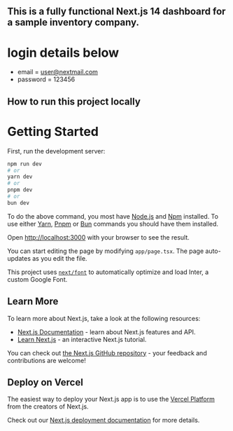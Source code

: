 ## This is a fully functional Next.js 14 dashboard for a sample inventory company.
# login details below 
- email = user@nextmail.com
- password = 123456

## How to run this project locally 

# Getting Started

First, run the development server:

```bash
npm run dev
# or
yarn dev
# or
pnpm dev
# or
bun dev
```
To do the above command, you most have [Node.js](https://nodejs.org/en/download/package-manager) and [Npm](https://docs.npmjs.com/downloading-and-installing-node-js-and-npm) installed. To use either [Yarn](https://classic.yarnpkg.com/lang/en/docs/install/), [Pnpm](https://pnpm.io/installation) or [Bun](https://bun.sh/docs/installation) commands you should have them installed.

Open [http://localhost:3000](http://localhost:3000) with your browser to see the result.

You can start editing the page by modifying `app/page.tsx`. The page auto-updates as you edit the file.

This project uses [`next/font`](https://nextjs.org/docs/basic-features/font-optimization) to automatically optimize and load Inter, a custom Google Font.

## Learn More

To learn more about Next.js, take a look at the following resources:

- [Next.js Documentation](https://nextjs.org/docs) - learn about Next.js features and API.
- [Learn Next.js](https://nextjs.org/learn) - an interactive Next.js tutorial.

You can check out [the Next.js GitHub repository](https://github.com/vercel/next.js/) - your feedback and contributions are welcome!

## Deploy on Vercel

The easiest way to deploy your Next.js app is to use the [Vercel Platform](https://vercel.com/new?utm_medium=default-template&filter=next.js&utm_source=create-next-app&utm_campaign=create-next-app-readme) from the creators of Next.js.

Check out our [Next.js deployment documentation](https://nextjs.org/docs/deployment) for more details.



